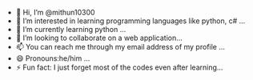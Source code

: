 - 👋 Hi, I’m @mithun10300
- 👀 I’m interested in learning programming languages like python, c# ... 
- 🌱 I’m currently learning python ...
- 💞️ I’m looking to collaborate on a web application...
- 📫 You can reach me through my email address of my profile ...
- 😄 Pronouns:he/him ...
- ⚡ Fun fact: I just forget most of the codes even after learning...

<!---
mithun10300/mithun10300 is a ✨ special ✨ repository because its `README.md` (this file) appears on your GitHub profile.
You can click the Preview link to take a look at your changes.
--->
